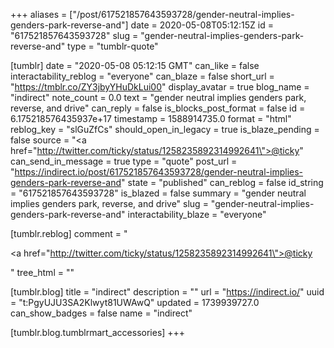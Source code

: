 +++
aliases = ["/post/617521857643593728/gender-neutral-implies-genders-park-reverse-and"]
date = 2020-05-08T05:12:15Z
id = "617521857643593728"
slug = "gender-neutral-implies-genders-park-reverse-and"
type = "tumblr-quote"

[tumblr]
date = "2020-05-08 05:12:15 GMT"
can_like = false
interactability_reblog = "everyone"
can_blaze = false
short_url = "https://tmblr.co/ZY3jbyYHuDkLui00"
display_avatar = true
blog_name = "indirect"
note_count = 0.0
text = "gender neutral implies genders park, reverse, and drive"
can_reply = false
is_blocks_post_format = false
id = 6.175218576435937e+17
timestamp = 1588914735.0
format = "html"
reblog_key = "slGuZfCs"
should_open_in_legacy = true
is_blaze_pending = false
source = "<a href=\"http://twitter.com/ticky/status/1258235892314992641\">@ticky</a>"
can_send_in_message = true
type = "quote"
post_url = "https://indirect.io/post/617521857643593728/gender-neutral-implies-genders-park-reverse-and"
state = "published"
can_reblog = false
id_string = "617521857643593728"
is_blazed = false
summary = "gender neutral implies genders park, reverse, and drive"
slug = "gender-neutral-implies-genders-park-reverse-and"
interactability_blaze = "everyone"

[tumblr.reblog]
comment = "<p><a href=\"http://twitter.com/ticky/status/1258235892314992641\">@ticky</a></p>"
tree_html = ""

[tumblr.blog]
title = "indirect"
description = ""
url = "https://indirect.io/"
uuid = "t:PgyUJU3SA2Klwyt81UWAwQ"
updated = 1739939727.0
can_show_badges = false
name = "indirect"

[tumblr.blog.tumblrmart_accessories]
+++
